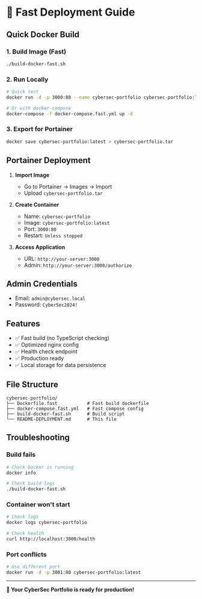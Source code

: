 # 🚀 Fast Deployment Guide

## Quick Docker Build

### 1. Build Image (Fast)
```bash
./build-docker-fast.sh
```

### 2. Run Locally
```bash
# Quick test
docker run -d -p 3000:80 --name cybersec-portfolio cybersec-portfolio:latest

# Or with docker-compose
docker-compose -f docker-compose.fast.yml up -d
```

### 3. Export for Portainer
```bash
docker save cybersec-portfolio:latest > cybersec-portfolio.tar
```

## Portainer Deployment

1. **Import Image**
   - Go to Portainer → Images → Import
   - Upload `cybersec-portfolio.tar`

2. **Create Container**
   - Name: `cybersec-portfolio`
   - Image: `cybersec-portfolio:latest`
   - Port: `3000:80`
   - Restart: `Unless stopped`

3. **Access Application**
   - URL: `http://your-server:3000`
   - Admin: `http://your-server:3000/authorize`

## Admin Credentials
- Email: `admin@cybersec.local`
- Password: `CyberSec2024!`

## Features
- ✅ Fast build (no TypeScript checking)
- ✅ Optimized nginx config
- ✅ Health check endpoint
- ✅ Production ready
- ✅ Local storage for data persistence

## File Structure
```
cybersec-portfolio/
├── Dockerfile.fast           # Fast build dockerfile
├── docker-compose.fast.yml   # Fast compose config
├── build-docker-fast.sh      # Build script
└── README-DEPLOYMENT.md      # This file
```

## Troubleshooting

### Build fails
```bash
# Check Docker is running
docker info

# Check build logs
./build-docker-fast.sh
```

### Container won't start
```bash
# Check logs
docker logs cybersec-portfolio

# Check health
curl http://localhost:3000/health
```

### Port conflicts
```bash
# Use different port
docker run -d -p 3001:80 cybersec-portfolio:latest
```

---
**🎉 Your CyberSec Portfolio is ready for production!**
